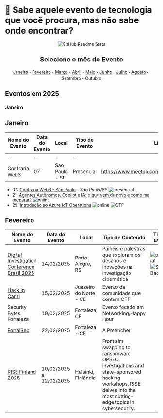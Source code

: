 # 📗 Sabe aquele evento de tecnologia que você procura, mas não sabe onde encontrar?

<p class="header" align="center">
 <img src="https://media.licdn.com/dms/image/v2/D4D22AQHwoBq8zHX8fA/feedshare-shrink_800/B4DZRA8.AOGUAg-/0/1736256513258?e=1739404800&v=beta&t=kZ5_sGbRSxgac1MuPcTLd8ur7uEPyIDu_qFrWDMNFRA" align="center" alt="GitHub Readme Stats" />
</p>


<h2 align="center">Selecione o mês do Evento</h2>
<p class="navigation" align="center">
<a href="#janeiro">Janeiro</a>・<a href="#fevereiro">Fevereiro</a>・<a href="#março">Março</a>・<a href="#abril">Abril</a>・<a href="#maio">Maio</a>・<a href="#junho">Junho</a>・<a href="#julho">Julho</a>・<a href="#agosto">Agosto</a>・<a href="#setembro">Setembro</a>・<a href="#outubro">Outubro</a></p>

## Eventos em 2025

<!-- ANO2025:START -->

### Janeiro

<!-- JANEIRO:START -->

## Janeiro

| Nome do Evento | Data do Evento | Local | Tipo de Evento | Link do Evento |
|----------------|---------------|---------------|-------------|-------------|
| -             | -             | -     | -           |
| Confraria Web3  | 07 | Sao Paulo - SP   | Presencial | https://www.meetup.com/confrariaweb3/events/304681266

- 07: [Confraria Web3 - São Paulo](https://www.meetup.com/confrariaweb3/events/304681266) - _São Paulo/SP_ ![presencial]
- 21: [Agentes Autônomos, Copilot e IA: o que vem de novo e como me preparar?](https://www.meetup.com/microsoft-reactor-sao-paulo/events/305015310) ![online]
- 29: [Introdução ao Azure IoT Operations](https://www.meetup.com/microsoft-reactor-sao-paulo/events/305456672) ![online]  ![CTF]
<!-- JANEIRO:END -->


## Fevereiro

| Nome do Evento | Data do Evento | Local | Tipo de Conteúdo | Tipo do Evento | CTF |
|----------------|---------------|-------|-------------|-------------|-------------|
| [Digital Investigation Conference Brazil 2025](https://www.sympla.com.br/evento/digital-investigation-conference-brazil-2025/2666948) | 14/02/2025 | Porto Alegre, RS | Painéis e palestras que exploram os desafios e inovações na investigação cibernética | ![presencial] <img alt="Static Badge" src="https://img.shields.io/badge/CTF-GREEN?style=social"> | ![ok] | 
| [Hack In Cariri](https://hackincariri.com.br) | 15/02/2025 | Juazeiro do Norte - CE | Evento da comunidade que contém CTF |
| Security Bytes Fortaleza | 19/02/2025 | Fortaleza, CE | Evento focado em Networking/Happy Hour |
| [FortalSec](https://www.fortalsec.com.br) | 22/02/2025 | Fortaleza - CE | A Preencher |
| [RISE Finland 2025](https://www.team-cymru.com/rise-finland) | 10/02/2025 a 12/02/2025 | Helsinki, Finlândia | From sim swapping to ransomware OPSEC investigations and state-sponsored hacking workshops, RISE delves into the most cutting-edge topics in cybersecurity. |

<!--LINK DAS BADGES:START-->

[presencial]: https://img.shields.io/static/v1?label=&message=PRESENCIAL&color=blue
[híbrido]: https://img.shields.io/static/v1?label=&message=h%C3%ADbrido&color=red
[online]: https://img.shields.io/static/v1?label=&message=ON%20LINE&color=gree
[ok]: https://encrypted-tbn0.gstatic.com/images?q=tbn:ANd9GcQ5SuzXSFVNznH767mLh4-6Jr9o8d8mSBIXtw&s
[CTF-OK]: [https://img.shields.io/badge/CTF-GREEN](https://img.shields.io/badge/CTF-GREEN?style=plastic)
[CTF]: https://img.shields.io/badge/CTF-GREEN?style=social
[COE]: https://img.shields.io/badge/CTF-GREEN?style=social
<!--LINK DAS BADGES:END-->
